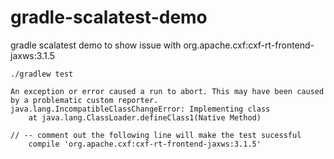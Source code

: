 # gradle-scalatest-demo
gradle scalatest demo to show issue with org.apache.cxf:cxf-rt-frontend-jaxws:3.1.5

`./gradlew test`   
```
An exception or error caused a run to abort. This may have been caused by a problematic custom reporter.
java.lang.IncompatibleClassChangeError: Implementing class
	at java.lang.ClassLoader.defineClass1(Native Method)   
```

```
// -- comment out the following line will make the test sucessful
    compile 'org.apache.cxf:cxf-rt-frontend-jaxws:3.1.5'
```

